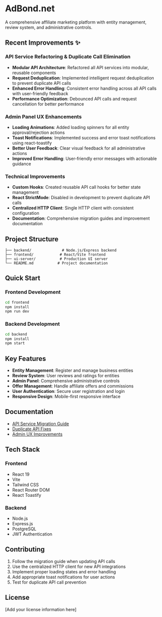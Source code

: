 # AdBond.net

A comprehensive affiliate marketing platform with entity management, review system, and administrative controls.

## Recent Improvements ✨

### API Service Refactoring & Duplicate Call Elimination
- **Modular API Architecture**: Refactored all API services into modular, reusable components
- **Request Deduplication**: Implemented intelligent request deduplication to prevent duplicate API calls
- **Enhanced Error Handling**: Consistent error handling across all API calls with user-friendly feedback
- **Performance Optimization**: Debounced API calls and request cancellation for better performance

### Admin Panel UX Enhancements
- **Loading Animations**: Added loading spinners for all entity approval/rejection actions
- **Toast Notifications**: Implemented success and error toast notifications using react-toastify
- **Better User Feedback**: Clear visual feedback for all administrative actions
- **Improved Error Handling**: User-friendly error messages with actionable guidance

### Technical Improvements
- **Custom Hooks**: Created reusable API call hooks for better state management
- **React StrictMode**: Disabled in development to prevent duplicate API calls
- **Centralized HTTP Client**: Single HTTP client with consistent configuration
- **Documentation**: Comprehensive migration guides and improvement documentation

## Project Structure

```
├── backend/              # Node.js/Express backend
├── frontend/            # React/Vite frontend
├── ui-server/           # Production UI server
└── README.md           # Project documentation
```

## Quick Start

### Frontend Development
```bash
cd frontend
npm install
npm run dev
```

### Backend Development
```bash
cd backend
npm install
npm start
```

## Key Features

- **Entity Management**: Register and manage business entities
- **Review System**: User reviews and ratings for entities
- **Admin Panel**: Comprehensive administrative controls
- **Offer Management**: Handle affiliate offers and commissions
- **User Authentication**: Secure user registration and login
- **Responsive Design**: Mobile-first responsive interface

## Documentation

- [API Service Migration Guide](frontend/src/services/MIGRATION_GUIDE.md)
- [Duplicate API Fixes](frontend/src/DUPLICATE_API_FIXES.md)
- [Admin UX Improvements](frontend/src/ADMIN_UX_IMPROVEMENTS.md)

## Tech Stack

### Frontend
- React 19
- Vite
- Tailwind CSS
- React Router DOM
- React Toastify

### Backend
- Node.js
- Express.js
- PostgreSQL
- JWT Authentication

## Contributing

1. Follow the migration guide when updating API calls
2. Use the centralized HTTP client for new API integrations
3. Implement proper loading states and error handling
4. Add appropriate toast notifications for user actions
5. Test for duplicate API call prevention

## License

[Add your license information here]